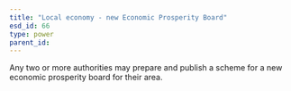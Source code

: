 ```yaml
---
title: "Local economy - new Economic Prosperity Board"
esd_id: 66
type: power
parent_id:  
---
```


Any two or more authorities may prepare and publish a scheme for a new economic prosperity board for their area. 


